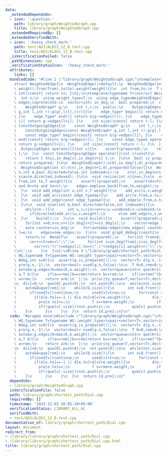 ```yaml
---
data:
  _extendedDependsOn:
  - icon: ':question:'
    path: library/graph/WeightedGraph.cpp
    title: library/graph/WeightedGraph.cpp
  _extendedRequiredBy: []
  _extendedVerifiedWith:
  - icon: ':heavy_check_mark:'
    path: test/AOJ/ALDS1_12_B.test.cpp
    title: test/AOJ/ALDS1_12_B.test.cpp
  _isVerificationFailed: false
  _pathExtension: cpp
  _verificationStatusIcon: ':heavy_check_mark:'
  attributes:
    links: []
  bundledCode: "#line 2 \"library/graph/WeightedGraph.cpp\"\ntemplate<typename T>\n\
    struct WeightedEdge{\n  WeightedEdge()=default;\n  WeightedEdge(int from,int to,T\
    \ weight):from(from),to(to),weight(weight){}\n  int from,to;\n  T weight;\n  operator\
    \ int()const{ return to; }\n};\n\ntemplate<typename T>\nstruct WeightedGraph{\n\
    \  int n;\n  using weight_type=T;\n  using edge_type=WeightedEdge<T>;\n  vector<edge_type>\
    \ edges;\nprotected:\n  vector<int> in_deg;\n  bool prepared;\n  class OutgoingEdges{\n\
    \    WeightedGraph* g;\n    int l,r;\n  public:\n    OutgoingEdges(WeightedGraph*\
    \ g,int l,int r):g(g),l(l),r(r){}\n    edge_type* begin(){ return &(g->edges[l]);\
    \ }\n    edge_type* end(){ return &(g->edges[r]); }\n    edge_type& operator[](int\
    \ i){ return g->edges[l+i]; }\n    int size()const{ return r-l; }\n  };\n  class\
    \ ConstOutgoingEdges{\n    const WeightedGraph* g;\n    int l,r;\n  public:\n\
    \    ConstOutgoingEdges(const WeightedGraph* g,int l,int r):g(g),l(l),r(r){}\n\
    \    const edge_type* begin()const{ return &(g->edges[l]); }\n    const edge_type*\
    \ end()const{ return &(g->edges[r]); }\n    const edge_type& operator[](int i)const{\
    \ return g->edges[l+i]; }\n    int size()const{ return r-l; }\n  };\npublic:\n\
    \  OutgoingEdges operator[](int v){\n    assert(prepared);\n    return { this,in_deg[v],in_deg[v+1]\
    \ };\n  }\n  const ConstOutgoingEdges operator[](int v)const{\n    assert(prepared);\n\
    \    return { this,in_deg[v],in_deg[v+1] };\n  }\n\n  bool is_prepared()const{\
    \ return prepared; }\n\n  WeightedGraph():n(0),in_deg(1,0),prepared(false){}\n\
    \  WeightedGraph(int n):n(n),in_deg(n+1,0),prepared(false){}\n  WeightedGraph(int\
    \ n,int m,bool directed=false,int indexed=1):\n    n(n),in_deg(n+1,0),prepared(false){\
    \ scan(m,directed,indexed); }\n\n  void resize(int n){n=n;}\n\n  void add_arc(int\
    \ from,int to,T weight){\n    assert(!prepared);\n    assert(0<=from and from<n\
    \ and 0<=to and to<n);\n    edges.emplace_back(from,to,weight);\n    in_deg[from+1]++;\n\
    \  }\n  void add_edge(int u,int v,T weight){\n    add_arc(u,v,weight);\n    add_arc(v,u,weight);\n\
    \  }\n  void add_arc(const edge_type&e){\n    add_arc(e.from,e.to,e.weight);\n\
    \  }\n  void add_edge(const edge_type&e){\n    add_edge(e.from,e.to,e.weight);\n\
    \  }\n\n  void scan(int m,bool directed=false,int indexed=1){\n    edges.reserve(directed?m:2*m);\n\
    \    while(m--){\n      int u,v;cin>>u>>v;u-=indexed;v-=indexed;\n      T weight;cin>>weight;\n\
    \      if(directed)add_arc(u,v,weight);\n      else add_edge(u,v,weight);\n  \
    \  }\n    build();\n  }\n\n  void build(){\n    assert(!prepared);prepared=true;\n\
    \    for(int v=0;v<n;v++)in_deg[v+1]+=in_deg[v];\n    vector<edge_type> new_edges(in_deg.back());\n\
    \    auto counter=in_deg;\n    for(auto&&e:edges)new_edges[ counter[e.from]++\
    \ ]=e;\n    edges=new_edges;\n  }\n\n  void graph_debug()const{\n  #ifndef __DEBUG\n\
    \    return;\n  #endif\n    assert(prepared);\n    for(int from=0;from<n;from++){\n\
    \      cerr<<from<<\";\";\n      for(int i=in_deg[from];i<in_deg[from+1];i++)\n\
    \        cerr<<\"(\"<<edges[i].to<<\",\"<<edges[i].weight<<\")\";\n      cerr<<\"\
    \\n\";\n    }\n  }\n};\n#line 3 \"library/graph/shortest_path/Dial.cpp\"\ntemplate<typename\
    \ WG,typename T=typename WG::weight_type>\npair<vector<T>,vector<int>> dial(const\
    \ WG&g,int s=0){\n  assert(g.is_prepared());\n  vector<T> d(g.n,-1);\n  vector<int>\
    \ pre(g.n,-1);\n  vector<bool> used(g.n,false);\n\n  T K=0,rem=0;\n  for(const\
    \ auto&e:g.edges)K=max(K,e.weight);\n  vector<queue<int>> que(K+1);\n  auto cmp=[&](T\
    \ a,T b){\n    if(a==rem||b==rem)return b==rem;\n    if((a<rem)^(b<rem))return\
    \ a<rem;\n    return a>b;\n  };\n  priority_queue<T,vector<T>,decltype(cmp)> nxt{cmp};\n\
    \n  d[s]=0;\n  que[0].push(0);\n  nxt.push(0);\n\n  while(nxt.size()){\n    rem=nxt.top();nxt.pop();\n\
    \    auto&Q=que[rem];\n    while(Q.size()){\n      int v=Q.front();Q.pop();\n\
    \      if(used[v])continue;\n      used[v]=true;\n      for(const auto&e:g[v]){\n\
    \        if(d[e.to]==-1 || d[e.to]>d[v]+e.weight){\n          d[e.to]=d[v]+e.weight;\n\
    \          pre[e.to]=v;\n          T x=rem+e.weight;\n          if(x>=K+1)x-=K+1;\n\
    \          if(!que[x].size())nxt.push(x);\n          que[x].push(e.to);\n    \
    \    }\n      }\n    }\n  }\n  return {d,pre};\n}\n"
  code: "#pragma once\n#include \"library/graph/WeightedGraph.cpp\"\ntemplate<typename\
    \ WG,typename T=typename WG::weight_type>\npair<vector<T>,vector<int>> dial(const\
    \ WG&g,int s=0){\n  assert(g.is_prepared());\n  vector<T> d(g.n,-1);\n  vector<int>\
    \ pre(g.n,-1);\n  vector<bool> used(g.n,false);\n\n  T K=0,rem=0;\n  for(const\
    \ auto&e:g.edges)K=max(K,e.weight);\n  vector<queue<int>> que(K+1);\n  auto cmp=[&](T\
    \ a,T b){\n    if(a==rem||b==rem)return b==rem;\n    if((a<rem)^(b<rem))return\
    \ a<rem;\n    return a>b;\n  };\n  priority_queue<T,vector<T>,decltype(cmp)> nxt{cmp};\n\
    \n  d[s]=0;\n  que[0].push(0);\n  nxt.push(0);\n\n  while(nxt.size()){\n    rem=nxt.top();nxt.pop();\n\
    \    auto&Q=que[rem];\n    while(Q.size()){\n      int v=Q.front();Q.pop();\n\
    \      if(used[v])continue;\n      used[v]=true;\n      for(const auto&e:g[v]){\n\
    \        if(d[e.to]==-1 || d[e.to]>d[v]+e.weight){\n          d[e.to]=d[v]+e.weight;\n\
    \          pre[e.to]=v;\n          T x=rem+e.weight;\n          if(x>=K+1)x-=K+1;\n\
    \          if(!que[x].size())nxt.push(x);\n          que[x].push(e.to);\n    \
    \    }\n      }\n    }\n  }\n  return {d,pre};\n}"
  dependsOn:
  - library/graph/WeightedGraph.cpp
  isVerificationFile: false
  path: library/graph/shortest_path/Dial.cpp
  requiredBy: []
  timestamp: '2023-12-03 16:05:20+09:00'
  verificationStatus: LIBRARY_ALL_AC
  verifiedWith:
  - test/AOJ/ALDS1_12_B.test.cpp
documentation_of: library/graph/shortest_path/Dial.cpp
layout: document
redirect_from:
- /library/library/graph/shortest_path/Dial.cpp
- /library/library/graph/shortest_path/Dial.cpp.html
title: library/graph/shortest_path/Dial.cpp
---
```

